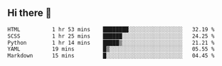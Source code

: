 ## Hi there 👋
 <!--START_SECTION:waka-->

```txt
HTML          1 hr 53 mins    ████████░░░░░░░░░░░░░░░░░   32.19 %
SCSS          1 hr 25 mins    ██████░░░░░░░░░░░░░░░░░░░   24.25 %
Python        1 hr 14 mins    █████▒░░░░░░░░░░░░░░░░░░░   21.21 %
YAML          19 mins         █▒░░░░░░░░░░░░░░░░░░░░░░░   05.55 %
Markdown      15 mins         █░░░░░░░░░░░░░░░░░░░░░░░░   04.45 %
```

<!--END_SECTION:waka-->
